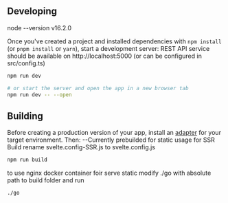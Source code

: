 
## Developing
node --version
    v16.2.0

Once you've created a project and installed dependencies with `npm install` (or `pnpm install` or `yarn`), start a development server:
REST API service should be available on http://localhost:5000 (or can be configured in src/config.ts)
```bash
npm run dev

# or start the server and open the app in a new browser tab
npm run dev -- --open
```

## Building

Before creating a production version of your app, install an [adapter](https://kit.svelte.dev/docs#adapters) for your target environment. Then:
--Currently prebuilded for static usage
for SSR Build rename svelte.config-SSR.js to svelte.config.js

```bash
npm run build
```

to use nginx docker container foir serve static modify ./go with absolute path to build folder and run

```bash
./go
```